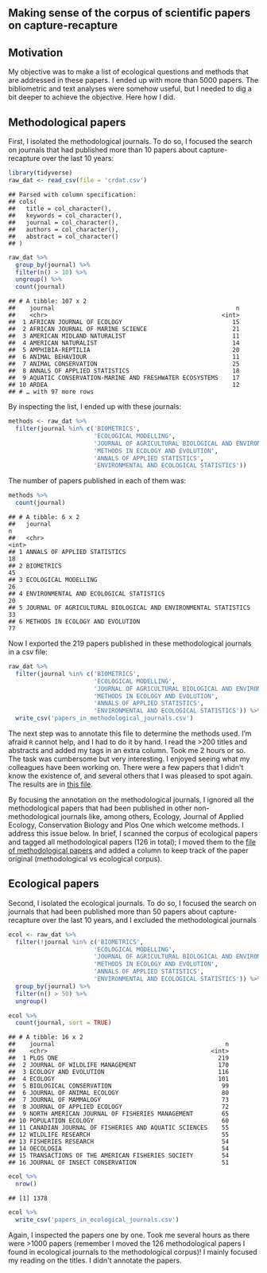 Making sense of the corpus of scientific papers on capture-recapture
---

Motivation
----------

My objective was to make a list of ecological questions and methods that
are addressed in these papers. I ended up with more than 5000 papers.
The bibliometric and text analyses were somehow useful, but I needed to
dig a bit deeper to achieve the objective. Here how I did.

Methodological papers
---------------------

First, I isolated the methodological journals. To do so, I focused the
search on journals that had published more than 10 papers about
capture-recapture over the last 10 years:

``` r
library(tidyverse)
raw_dat <- read_csv(file = 'crdat.csv')
```

    ## Parsed with column specification:
    ## cols(
    ##   title = col_character(),
    ##   keywords = col_character(),
    ##   journal = col_character(),
    ##   authors = col_character(),
    ##   abstract = col_character()
    ## )

``` r
raw_dat %>% 
  group_by(journal) %>%
  filter(n() > 10) %>%
  ungroup() %>%
  count(journal)
```

    ## # A tibble: 107 x 2
    ##    journal                                                   n
    ##    <chr>                                                 <int>
    ##  1 AFRICAN JOURNAL OF ECOLOGY                               15
    ##  2 AFRICAN JOURNAL OF MARINE SCIENCE                        21
    ##  3 AMERICAN MIDLAND NATURALIST                              11
    ##  4 AMERICAN NATURALIST                                      14
    ##  5 AMPHIBIA-REPTILIA                                        20
    ##  6 ANIMAL BEHAVIOUR                                         11
    ##  7 ANIMAL CONSERVATION                                      25
    ##  8 ANNALS OF APPLIED STATISTICS                             18
    ##  9 AQUATIC CONSERVATION-MARINE AND FRESHWATER ECOSYSTEMS    17
    ## 10 ARDEA                                                    12
    ## # … with 97 more rows

By inspecting the list, I ended up with these journals:

``` r
methods <- raw_dat %>% 
  filter(journal %in% c('BIOMETRICS',
                        'ECOLOGICAL MODELLING',
                        'JOURNAL OF AGRICULTURAL BIOLOGICAL AND ENVIRONMENTAL STATISTICS',
                        'METHODS IN ECOLOGY AND EVOLUTION',
                        'ANNALS OF APPLIED STATISTICS',
                        'ENVIRONMENTAL AND ECOLOGICAL STATISTICS'))
```

The number of papers published in each of them was:

``` r
methods %>%
  count(journal)
```

    ## # A tibble: 6 x 2
    ##   journal                                                             n
    ##   <chr>                                                           <int>
    ## 1 ANNALS OF APPLIED STATISTICS                                       18
    ## 2 BIOMETRICS                                                         45
    ## 3 ECOLOGICAL MODELLING                                               26
    ## 4 ENVIRONMENTAL AND ECOLOGICAL STATISTICS                            20
    ## 5 JOURNAL OF AGRICULTURAL BIOLOGICAL AND ENVIRONMENTAL STATISTICS    33
    ## 6 METHODS IN ECOLOGY AND EVOLUTION                                   77

Now I exported the 219 papers published in these methodological journals
in a csv file:

``` r
raw_dat %>% 
  filter(journal %in% c('BIOMETRICS',
                        'ECOLOGICAL MODELLING',
                        'JOURNAL OF AGRICULTURAL BIOLOGICAL AND ENVIRONMENTAL STATISTICS',
                        'METHODS IN ECOLOGY AND EVOLUTION',
                        'ANNALS OF APPLIED STATISTICS',
                        'ENVIRONMENTAL AND ECOLOGICAL STATISTICS')) %>%
  write_csv('papers_in_methodological_journals.csv')
```

The next step was to annotate this file to determine the methods used. I’m afraid `R` cannot help, and I had to do it by hand. I read the >200 titles and abstracts and added my tags in an extra column. Took me 2 hours or so. The task was cumbersome but very interesting. I enjoyed seeing what my colleagues have been working on. There were a few papers that I didn't know the existence of, and several others that I was pleased to spot again. The results are in [this file](https://github.com/oliviergimenez/capture-recapture-review/blob/master/papers_in_methodological_journals_annotated.csv).

By focusing the annotation on the methodological journals, I ignored all the methodological papers that had been published in other non-methodological journals like, among others, Ecology, Journal of Applied Ecology, Conservation Biology and Plos One which welcome methods. I address this issue below. In brief, I scanned the corpus of ecological papers and tagged all methodological papers (126 in total); I moved them to the [file of methodological papers](https://github.com/oliviergimenez/capture-recapture-review/blob/master/papers_in_methodological_journals_annotated.csv) and added a column to keep track of the paper original (methodological vs ecological corpus).

Ecological papers
-----------------

Second, I isolated the ecological journals. To do so, I focused the search
on journals that had been published more than 50 papers about
capture-recapture over the last 10 years, and I excluded the
methodological journals

``` r
ecol <- raw_dat %>% 
  filter(!journal %in% c('BIOMETRICS',
                        'ECOLOGICAL MODELLING',
                        'JOURNAL OF AGRICULTURAL BIOLOGICAL AND ENVIRONMENTAL STATISTICS',
                        'METHODS IN ECOLOGY AND EVOLUTION',
                        'ANNALS OF APPLIED STATISTICS',
                        'ENVIRONMENTAL AND ECOLOGICAL STATISTICS')) %>%
  group_by(journal) %>%
  filter(n() > 50) %>%
  ungroup()

ecol %>% 
  count(journal, sort = TRUE)
```

    ## # A tibble: 16 x 2
    ##    journal                                                n
    ##    <chr>                                              <int>
    ##  1 PLOS ONE                                             219
    ##  2 JOURNAL OF WILDLIFE MANAGEMENT                       170
    ##  3 ECOLOGY AND EVOLUTION                                116
    ##  4 ECOLOGY                                              101
    ##  5 BIOLOGICAL CONSERVATION                               99
    ##  6 JOURNAL OF ANIMAL ECOLOGY                             80
    ##  7 JOURNAL OF MAMMALOGY                                  73
    ##  8 JOURNAL OF APPLIED ECOLOGY                            72
    ##  9 NORTH AMERICAN JOURNAL OF FISHERIES MANAGEMENT        65
    ## 10 POPULATION ECOLOGY                                    60
    ## 11 CANADIAN JOURNAL OF FISHERIES AND AQUATIC SCIENCES    55
    ## 12 WILDLIFE RESEARCH                                     55
    ## 13 FISHERIES RESEARCH                                    54
    ## 14 OECOLOGIA                                             54
    ## 15 TRANSACTIONS OF THE AMERICAN FISHERIES SOCIETY        54
    ## 16 JOURNAL OF INSECT CONSERVATION                        51

``` r
ecol %>%
  nrow()
```

    ## [1] 1378

``` r
ecol %>%
  write_csv('papers_in_ecological_journals.csv')
```

Again, I inspected the papers one by one. Took me several hours as there were >1000 papers (remember I moved the 126 methodological papers I found in ecological journals to the methodological corpus)! I mainly focused my reading on the titles. I didn't annotate the papers.
